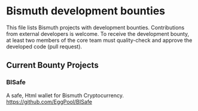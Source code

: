 # Bismuth development bounties

This file lists Bismuth projects with development bounties. Contributions from external developers is welcome. To receive the development bounty, at least two members of the core team must quality-check and approve the developed code (pull request).

## Current Bounty Projects

### BISafe
A safe, Html wallet for Bismuth Cryptocurrency.  
https://github.com/EggPool/BISafe
